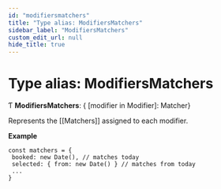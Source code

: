 ```yaml
---
id: "modifiersmatchers"
title: "Type alias: ModifiersMatchers"
sidebar_label: "ModifiersMatchers"
custom_edit_url: null
hide_title: true
---
```


# Type alias: ModifiersMatchers

Ƭ **ModifiersMatchers**: { [modifier in Modifier]: Matcher}

Represents the [[Matchers]] assigned to each modifier.

**Example**

```
const matchers = {
 booked: new Date(), // matches today
 selected: { from: new Date() } // matches from today
 ...
}
```
